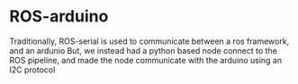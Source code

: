 # ROS-arduino
Traditionally, ROS-serial is used to communicate between a ros framework, and an ardunio
But, we instead had a python based node connect to the ROS pipeline, and made the node communicate with the arduino using an I2C protocol
